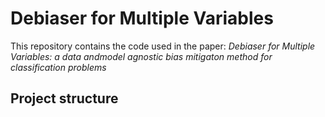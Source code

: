 # Debiaser for Multiple Variables

This repository contains the code used in the paper: _Debiaser for Multiple Variables: a data andmodel agnostic bias mitigaton method for classification problems_

## Project structure
